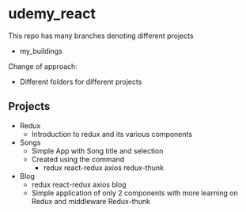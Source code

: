 # udemy_react

This repo has many branches denoting different projects
* my_buildings

Change of approach:
* Different folders for different projects

## Projects
* Redux
    * Introduction to redux and its various components
* Songs
    * Simple App with Song title and selection
    * Created using the command
        * redux react-redux axios redux-thunk
* Blog
    * redux react-redux axios blog
    * Simple application of only 2 components with more learning on Redux and middleware Redux-thunk
    